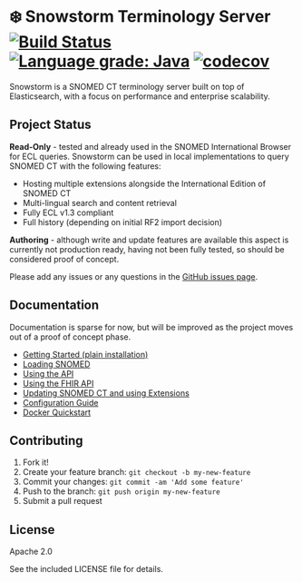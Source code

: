# ❄️ Snowstorm Terminology Server [![Build Status](https://travis-ci.org/IHTSDO/snowstorm.svg?branch=master)](https://travis-ci.org/IHTSDO/snowstorm) [![Language grade: Java](https://img.shields.io/lgtm/grade/java/g/IHTSDO/snowstorm.svg?logo=lgtm&logoWidth=18)](https://lgtm.com/projects/g/IHTSDO/snowstorm/context:java) [![codecov](https://codecov.io/gh/IHTSDO/snowstorm/branch/master/graph/badge.svg)](https://codecov.io/gh/IHTSDO/snowstorm)

Snowstorm is a SNOMED CT terminology server built on top of Elasticsearch, with a focus on performance and enterprise scalability.

## Project Status

**Read-Only** - tested and already used in the SNOMED International Browser for ECL queries. Snowstorm can be used in local implementations to query SNOMED CT with the following features:

- Hosting multiple extensions alongside the International Edition of SNOMED CT
- Multi-lingual search and content retrieval
- Fully ECL v1.3 compliant
- Full history (depending on initial RF2 import decision)

**Authoring** - although write and update features are available this aspect is currently not production ready, having not been fully tested, so should be considered proof of concept.

Please add any issues or any questions in the [GitHub issues page](https://github.com/IHTSDO/snowstorm/issues).

## Documentation

Documentation is sparse for now, but will be improved as the project moves out of a proof of concept phase.

- [Getting Started (plain installation)](docs/getting-started.md)
- [Loading SNOMED](docs/loading-snomed.md)
- [Using the API](docs/using-the-api.md)
- [Using the FHIR API](docs/using-the-fhir-api.md)
- [Updating SNOMED CT and using Extensions](docs/updating-snomed-and-extensions.md)
- [Configuration Guide](docs/configuration-guide.md)
- [Docker Quickstart](docs/using-docker.md)

## Contributing

1. Fork it!
2. Create your feature branch: `git checkout -b my-new-feature`
3. Commit your changes: `git commit -am 'Add some feature'`
4. Push to the branch: `git push origin my-new-feature`
5. Submit a pull request

## License

Apache 2.0

See the included LICENSE file for details.
